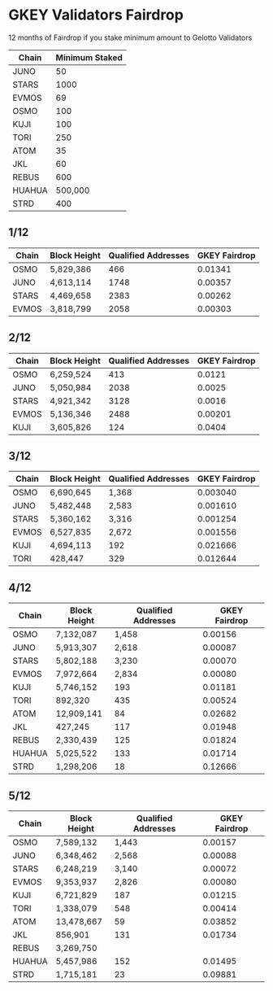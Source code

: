 # GKEY Validators Fairdrop 
12 months of Fairdrop if you stake minimum amount to Gelotto Validators

| Chain  | Minimum Staked      | 
|--------|---------------------|
| JUNO   | 50                  | 
| STARS  | 1000                | 
| EVMOS  | 69                  |            
| OSMO   | 100                 |
| KUJI   | 100                 |
| TORI   | 250                 |
| ATOM   | 35                  |                     
| JKL    | 60                  |                     
| REBUS  | 600                 |                     
| HUAHUA | 500,000             |                     
| STRD   | 400                 |  

## 1/12
| Chain   | Block Height        | Qualified Addresses | GKEY Fairdrop |
|---------|---------------------|---------------------|---------------|
| OSMO    | 5,829,386           | 466                 | 0.01341       |  
| JUNO    | 4,613,114           | 1748                | 0.00357       |  
| STARS   | 4,469,658           | 2383                | 0.00262       |  
| EVMOS   | 3,818,799           | 2058                | 0.00303       |  

## 2/12
| Chain   | Block Height        | Qualified Addresses | GKEY Fairdrop |
|---------|---------------------|---------------------|---------------|
| OSMO    | 6,259,524           | 413                 | 0.0121        |  
| JUNO    | 5,050,984           | 2038                | 0.0025        |  
| STARS   | 4,921,342           | 3128                | 0.0016        |  
| EVMOS   | 5,136,346           | 2488                | 0.00201       |  
| KUJI    | 3,605,826           | 124                 | 0.0404        | 

## 3/12
| Chain   | Block Height        | Qualified Addresses | GKEY Fairdrop |
|---------|---------------------|---------------------|---------------|
| OSMO    | 6,690,645           | 1,368               | 0.003040      |  
| JUNO    | 5,482,448           | 2,583               | 0.001610      |  
| STARS   | 5,360,162           | 3,316               | 0.001254      |  
| EVMOS   | 6,527,835           | 2,672               | 0.001556      |  
| KUJI    | 4,694,113           | 192                 | 0.021666      | 
| TORI    | 428,447             | 329                 | 0.012644      |

## 4/12
| Chain   | Block Height        | Qualified Addresses | GKEY Fairdrop |
|---------|---------------------|---------------------|---------------|
| OSMO    | 7,132,087           | 1,458               | 0.00156       |  
| JUNO    | 5,913,307           | 2,618               | 0.00087       |  
| STARS   | 5,802,188           | 3,230               | 0.00070       |  
| EVMOS   | 7,972,664           | 2,834               | 0.00080       |  
| KUJI    | 5,746,152           | 193                 | 0.01181       | 
| TORI    | 892,320             | 435                 | 0.00524       |
| ATOM    | 12,909,141          | 84                  | 0.02682       |
| JKL     | 427,245             | 117                 | 0.01948       |
| REBUS   | 2,330,439           | 125                 | 0.01824       |
| HUAHUA  | 5,025,522           | 133                 | 0.01714       |
| STRD    | 1,298,206           | 18                  | 0.12666       | 

## 5/12
| Chain   | Block Height        | Qualified Addresses | GKEY Fairdrop |
|---------|---------------------|---------------------|---------------|
| OSMO    | 7,589,132           | 1,443               | 0.00157       |  
| JUNO    | 6,348,462           | 2,568               | 0.00088       |  
| STARS   | 6,248,219           | 3,140               | 0.00072       |  
| EVMOS   | 9,353,937           | 2,826               | 0.00080       |  
| KUJI    | 6,721,829           | 187                 | 0.01215       | 
| TORI    | 1,338,079           | 548                 | 0.00414       |
| ATOM    | 13,478,667          | 59                  | 0.03852       |
| JKL     | 856,901             | 131                 | 0.01734       |
| REBUS   | 3,269,750           |                     |               |
| HUAHUA  | 5,457,986           | 152                 | 0.01495       |
| STRD    | 1,715,181           | 23                  | 0.09881       |  